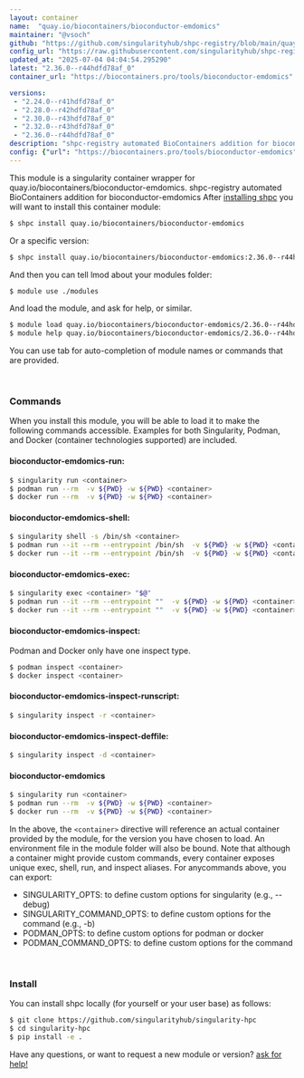 ```yaml
---
layout: container
name:  "quay.io/biocontainers/bioconductor-emdomics"
maintainer: "@vsoch"
github: "https://github.com/singularityhub/shpc-registry/blob/main/quay.io/biocontainers/bioconductor-emdomics/container.yaml"
config_url: "https://raw.githubusercontent.com/singularityhub/shpc-registry/main/quay.io/biocontainers/bioconductor-emdomics/container.yaml"
updated_at: "2025-07-04 04:04:54.295290"
latest: "2.36.0--r44hdfd78af_0"
container_url: "https://biocontainers.pro/tools/bioconductor-emdomics"

versions:
 - "2.24.0--r41hdfd78af_0"
 - "2.28.0--r42hdfd78af_0"
 - "2.30.0--r43hdfd78af_0"
 - "2.32.0--r43hdfd78af_0"
 - "2.36.0--r44hdfd78af_0"
description: "shpc-registry automated BioContainers addition for bioconductor-emdomics"
config: {"url": "https://biocontainers.pro/tools/bioconductor-emdomics", "maintainer": "@vsoch", "description": "shpc-registry automated BioContainers addition for bioconductor-emdomics", "latest": {"2.36.0--r44hdfd78af_0": "sha256:80dc7dfc8dec4c216574a6cfe1ae77e377c5273b5e7f7b4720b17f85e23245bb"}, "tags": {"2.24.0--r41hdfd78af_0": "sha256:cee172f799878bc2035ef7fe70d3514d75db443a305db71b402d37fccbe409b6", "2.28.0--r42hdfd78af_0": "sha256:7ec38a428177cf19155cc0dacbf3aae8d32f0f75973d4d3979a5dbb64c24e1fc", "2.30.0--r43hdfd78af_0": "sha256:9c4b3584808e73a219c3bc6845c25d2188c396662c40725f5e6554e2a07d3894", "2.32.0--r43hdfd78af_0": "sha256:d984600dbf83eb07ee56d9b122818e0dc87b5ff6e37dc0330a2c5a431ad68f34", "2.36.0--r44hdfd78af_0": "sha256:80dc7dfc8dec4c216574a6cfe1ae77e377c5273b5e7f7b4720b17f85e23245bb"}, "docker": "quay.io/biocontainers/bioconductor-emdomics"}
---
```


This module is a singularity container wrapper for quay.io/biocontainers/bioconductor-emdomics.
shpc-registry automated BioContainers addition for bioconductor-emdomics
After [installing shpc](#install) you will want to install this container module:


```bash
$ shpc install quay.io/biocontainers/bioconductor-emdomics
```

Or a specific version:

```bash
$ shpc install quay.io/biocontainers/bioconductor-emdomics:2.36.0--r44hdfd78af_0
```

And then you can tell lmod about your modules folder:

```bash
$ module use ./modules
```

And load the module, and ask for help, or similar.

```bash
$ module load quay.io/biocontainers/bioconductor-emdomics/2.36.0--r44hdfd78af_0
$ module help quay.io/biocontainers/bioconductor-emdomics/2.36.0--r44hdfd78af_0
```

You can use tab for auto-completion of module names or commands that are provided.

<br>

### Commands

When you install this module, you will be able to load it to make the following commands accessible.
Examples for both Singularity, Podman, and Docker (container technologies supported) are included.

#### bioconductor-emdomics-run:

```bash
$ singularity run <container>
$ podman run --rm  -v ${PWD} -w ${PWD} <container>
$ docker run --rm  -v ${PWD} -w ${PWD} <container>
```

#### bioconductor-emdomics-shell:

```bash
$ singularity shell -s /bin/sh <container>
$ podman run --it --rm --entrypoint /bin/sh  -v ${PWD} -w ${PWD} <container>
$ docker run --it --rm --entrypoint /bin/sh  -v ${PWD} -w ${PWD} <container>
```

#### bioconductor-emdomics-exec:

```bash
$ singularity exec <container> "$@"
$ podman run --it --rm --entrypoint ""  -v ${PWD} -w ${PWD} <container> "$@"
$ docker run --it --rm --entrypoint ""  -v ${PWD} -w ${PWD} <container> "$@"
```

#### bioconductor-emdomics-inspect:

Podman and Docker only have one inspect type.

```bash
$ podman inspect <container>
$ docker inspect <container>
```

#### bioconductor-emdomics-inspect-runscript:

```bash
$ singularity inspect -r <container>
```

#### bioconductor-emdomics-inspect-deffile:

```bash
$ singularity inspect -d <container>
```



#### bioconductor-emdomics

```bash
$ singularity run <container>
$ podman run --rm  -v ${PWD} -w ${PWD} <container>
$ docker run --rm  -v ${PWD} -w ${PWD} <container>
```


In the above, the `<container>` directive will reference an actual container provided
by the module, for the version you have chosen to load. An environment file in the
module folder will also be bound. Note that although a container
might provide custom commands, every container exposes unique exec, shell, run, and
inspect aliases. For anycommands above, you can export:

 - SINGULARITY_OPTS: to define custom options for singularity (e.g., --debug)
 - SINGULARITY_COMMAND_OPTS: to define custom options for the command (e.g., -b)
 - PODMAN_OPTS: to define custom options for podman or docker
 - PODMAN_COMMAND_OPTS: to define custom options for the command

<br>

### Install

You can install shpc locally (for yourself or your user base) as follows:

```bash
$ git clone https://github.com/singularityhub/singularity-hpc
$ cd singularity-hpc
$ pip install -e .
```

Have any questions, or want to request a new module or version? [ask for help!](https://github.com/singularityhub/singularity-hpc/issues)
